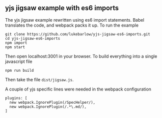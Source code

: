 yjs jigsaw example with es6 imports
-----------------------------------

The yjs jigsaw example rewritten using es6 import statements. Babel translates 
the code, and webpack packs it up. To run the example

```
git clone https://github.com/lukebarlow/yjs-jigsaw-es6-imports.git
cd yjs-jigsaw-es6-imports
npm import
npm start
```

Then open localhost:3001 in your browser. To build everything into a single
javascript file

```
npm run build
```

Then take the file `dist/jigsaw.js`.


A couple of yjs specific lines were needed in the webpack configuration

```
plugins: [
  new webpack.IgnorePlugin(/SpecHelper/),
  new webpack.IgnorePlugin(/.*\.md/),
]
```